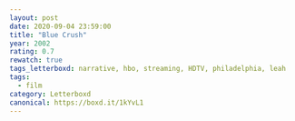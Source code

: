 ```yaml
---
layout: post 
date: 2020-09-04 23:59:00
title: "Blue Crush"
year: 2002
rating: 0.7
rewatch: true
tags_letterboxd: narrative, hbo, streaming, HDTV, philadelphia, leah
tags:
  - film
category: Letterboxd
canonical: https://boxd.it/1kYvL1
---
```

